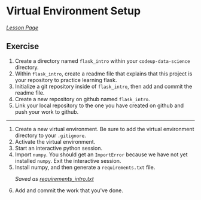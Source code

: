 <h1>Virtual Environment Setup</h1>


[*Lesson Page*](https://ds.codeup.com/13-advanced-topics/3.2-virtual-environments/)


<h2 id="exercise">Exercise</h2>
<ol>
<li>Create a directory named <code>flask_intro</code> within your <code>codeup-data-science</code>
   directory.</li>
<li>Within <code>flask_intro</code>, create a readme file that explains that this project is
   your repository to practice learning flask.</li>
<li>Initialize a git repository inside of <code>flask_intro</code>, then add and commit the
   readme file.</li>
<li>Create a new repository on github named <code>flask_intro</code>.</li>
<li>Link your local repository to the one you have created on github and push
   your work to github.</li>
</ol>
<hr />
<ol>
<li>Create a new virtual environment. Be sure to add the virtual environment
   directory to your <code>.gitignore</code>.</li>
<li>Activate the virtual environment.</li>
<li>Start an interactive python session.</li>
<li>Import <code>numpy</code>. You should get an <code>ImportError</code> because we have not yet
   installed <code>numpy</code>. Exit the interactive session.</li>
<li>Install numpy, and then generate a <code>requirements.txt</code> file.</li>

*Saved as [requirements_intro.txt](https://github.com/kjeliasen/flask_intro/blob/master/requirements_intro.txt)*

<li>Add and commit the work that you've done.</li>
</ol>
          
